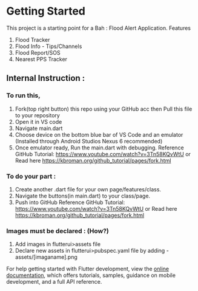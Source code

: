 

# Getting Started

This project is a starting point for a Bah : Flood Alert Application. 
Features
1) Flood Tracker
2) Flood Info - Tips/Channels 
3) Flood Report/SOS
4) Nearest PPS Tracker

## Internal Instruction :
### To run this, 
1) Fork(top right button) this repo using your GitHub acc then Pull this file to your repository
2) Open it in VS code
3) Navigate main.dart
4) Choose device on the bottom blue bar of VS Code and an emulator (Installed through Android Studios Nexus 6 recommended)
5) Once emulator ready, Run the main.dart with debugging. 
Reference GitHub Tutorial: https://www.youtube.com/watch?v=3Tn58KQvWtU or Read here https://kbroman.org/github_tutorial/pages/fork.html


### To do your part :  
1) Create another .dart file for your own page/features/class. 
2) Navigate the buttons(in main.dart) to your class/page.
3) Push into GitHub
Reference GitHub Tutorial: https://www.youtube.com/watch?v=3Tn58KQvWtU or Read here https://kbroman.org/github_tutorial/pages/fork.html

### Images must be declared : (How?)
1) Add images in flutterui>assets file 
2) Declare new assets in flutterui>pubspec.yaml file by adding -assets/[imaganame].png



For help getting started with Flutter development, view the
[online documentation](https://docs.flutter.dev/), which offers tutorials,
samples, guidance on mobile development, and a full API reference.
